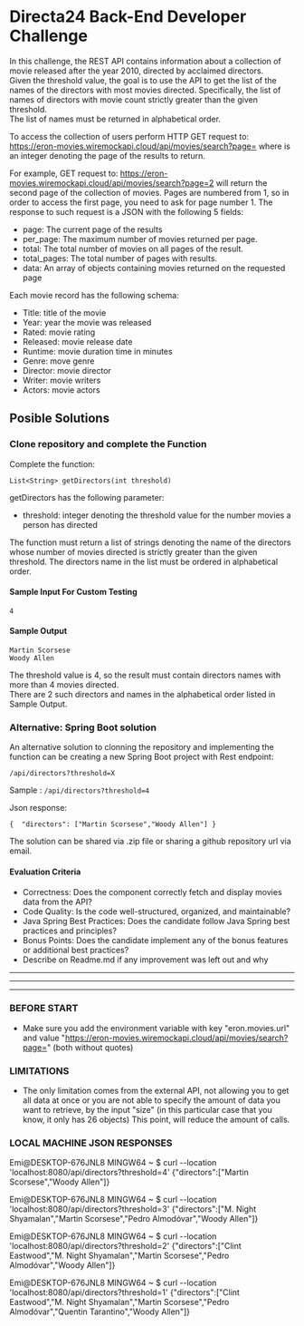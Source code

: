 # Directa24 Back-End Developer Challenge 

In this challenge, the REST API contains information about a collection of movie released after the year 2010, directed by acclaimed directors.  
Given the threshold value, the goal is to use the API to get the list of the names of the directors with most movies directed. Specifically, 
the list of names of directors with movie count strictly greater than the given threshold.   
The list of names must be returned in alphabetical order.  

To access the collection of users perform HTTP GET request to:
https://eron-movies.wiremockapi.cloud/api/movies/search?page=<pageNumber>
where <pageNumber> is an integer denoting the page of the results to return.

For example, GET request to:
https://eron-movies.wiremockapi.cloud/api/movies/search?page=2
will return the second page of the collection of movies. Pages are numbered from 1, so in order to access the first page, you need to ask for page number 1.
The response to such request is a JSON with the following 5 fields:

- page: The current page of the results  
- per_page: The maximum number of movies returned per page.  
- total: The total number of movies on all pages of the result.  
- total_pages: The total number of pages with results.  
- data: An array of objects containing movies returned on the requested page  

Each movie record has the following schema:  
- Title: title of the movie  
- Year: year the movie was released  
- Rated: movie rating  
- Released: movie release date  
- Runtime: movie duration time in minutes  
- Genre: move genre  
- Director: movie director  
- Writer: movie writers  
- Actors: movie actors  

## Posible Solutions
### Clone repository and complete the Function
  
Complete the function:

    List<String> getDirectors(int threshold)

getDirectors has the following parameter:
- threshold: integer denoting the threshold value for the number movies a person has directed

The function must return a list of strings denoting the name of the directors whose number of movies directed is strictly greater than the given threshold. 
The directors name in the list must be ordered in alphabetical order.


#### Sample Input For Custom Testing
    4  
#### Sample Output
    Martin Scorsese
    Woody Allen
    
The threshold value is 4, so the result must contain directors names with more than 4 movies directed.   
There are 2 such directors and names in the alphabetical order listed in Sample Output.

### Alternative: Spring Boot solution

An alternative solution to clonning the repository and implementing the function can be creating a new Spring Boot project with Rest endpoint:       
```
/api/directors?threshold=X
```

Sample : `/api/directors?threshold=4`

Json response:
```
{  "directors": ["Martin Scorsese","Woody Allen"] }
```

The solution can be shared via .zip file or sharing a github repository url via email. 

#### Evaluation Criteria
- Correctness: Does the component correctly fetch and display movies data from the API?
- Code Quality: Is the code well-structured, organized, and maintainable?
- Java Spring Best Practices: Does the candidate follow Java Spring best practices and principles?
- Bonus Points: Does the candidate implement any of the bonus features or additional
best practices?
- Describe on Readme.md if any improvement was left out and why

-------------------------------------------------------------------------------------------------------
-------------------------------------------------------------------------------------------------------
-------------------------------------------------------------------------------------------------------

### BEFORE START

- Make sure you add the environment variable with key "eron.movies.url" and value "https://eron-movies.wiremockapi.cloud/api/movies/search?page="
  (both without quotes)

### LIMITATIONS

- The only limitation comes from the external API, not allowing you to get all data at once or
you are not able to specify the amount of data you want to retrieve, by the input "size"
(in this particular case that you know, it only has 26 objects) This point, will reduce the amount of calls.

### LOCAL MACHINE JSON RESPONSES

Emi@DESKTOP-676JNL8 MINGW64 ~
$ curl --location 'localhost:8080/api/directors?threshold=4'
{"directors":["Martin Scorsese","Woody Allen"]}

Emi@DESKTOP-676JNL8 MINGW64 ~
$ curl --location 'localhost:8080/api/directors?threshold=3'
{"directors":["M. Night Shyamalan","Martin Scorsese","Pedro Almodóvar","Woody Allen"]}

Emi@DESKTOP-676JNL8 MINGW64 ~
$ curl --location 'localhost:8080/api/directors?threshold=2'
{"directors":["Clint Eastwood","M. Night Shyamalan","Martin Scorsese","Pedro Almodóvar","Woody Allen"]}

Emi@DESKTOP-676JNL8 MINGW64 ~
$ curl --location 'localhost:8080/api/directors?threshold=1'
{"directors":["Clint Eastwood","M. Night Shyamalan","Martin Scorsese","Pedro Almodóvar","Quentin Tarantino","Woody Allen"]}
